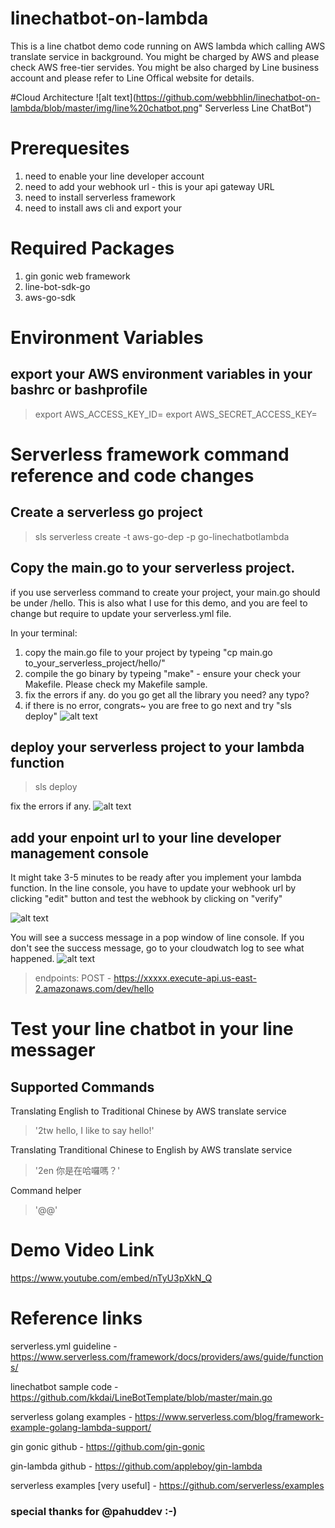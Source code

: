# linechatbot-on-lambda
This is a line chatbot demo code running on AWS lambda which calling AWS translate service in background.  You might be charged by AWS and please check AWS free-tier servides. You might be also charged by Line business account and please refer to Line Offical website for details.

#Cloud Architecture
![alt text](https://github.com/webbhlin/linechatbot-on-lambda/blob/master/img/line%20chatbot.png" Serverless Line ChatBot")



# Prerequesites
1. need to enable your line developer account
2. need to add your webhook url - this is your api gateway URL
3. need to install serverless framework 
4. need to install aws cli and export your 

# Required Packages
1. gin gonic web framework
2. line-bot-sdk-go
3. aws-go-sdk

# Environment Variables
## export your AWS environment variables in your bashrc or bashprofile 
> export AWS_ACCESS_KEY_ID=<your access key>
> export AWS_SECRET_ACCESS_KEY=<your secret key>

# Serverless framework command reference and code changes
## Create a serverless go project
> sls serverless create -t aws-go-dep -p go-linechatbotlambda

## Copy the main.go to your serverless project.
if you use serverless command to create your project, your main.go should be under /hello.  This is also what I use for this demo, and you are feel to change but require to update your serverless.yml file.

In your terminal:
1. copy the main.go file to your project by typeing "cp main.go to_your_serverless_project/hello/"
2. compile the go binary by typeing "make" - ensure your check your Makefile. Please check my Makefile sample.
3. fix the errors if any.  do you go get all the library you need? any typo? 
4. if there is no error, congrats~ you are free to go next and try "sls deploy"
![alt text](https://github.com/webbhlin/linechatbot-on-lambda/blob/master/img/makefile_sample.png "make file")

## deploy your serverless project to your lambda function
> sls deploy

fix the errors if any. 
![alt text](https://github.com/webbhlin/linechatbot-on-lambda/blob/master/img/sls_deploy.png "sls deploy")


## add your enpoint url to your line developer management console
It might take 3-5 minutes to be ready after you implement your lambda function.  In the line console, you have to update your webhook url by clicking "edit" button and test the webhook by clicking on "verify"

![alt text](https://github.com/webbhlin/linechatbot-on-lambda/blob/master/img/webhook_line_console.png "line console")


You will see a success message in a pop window of line console.  If you don't see the success message, go to your cloudwatch log to see what happened.
![alt text](https://github.com/webbhlin/linechatbot-on-lambda/blob/master/img/cloudwatch_log.png "cloudwatch log")


> endpoints:
>   POST - https://xxxxx.execute-api.us-east-2.amazonaws.com/dev/hello

# Test your line chatbot in your line messager
## Supported Commands
Translating English to Traditional Chinese by AWS translate service
> '2tw hello, I like to say hello!'

Translating Tranditional Chinese to English by AWS translate service
> '2en 你是在哈囉嗎？'

Command helper
> '@@' 

# Demo Video Link
https://www.youtube.com/embed/nTyU3pXkN_Q


# Reference links

serverless.yml guideline - https://www.serverless.com/framework/docs/providers/aws/guide/functions/

linechatbot sample code - https://github.com/kkdai/LineBotTemplate/blob/master/main.go

serverless golang examples - https://www.serverless.com/blog/framework-example-golang-lambda-support/

gin gonic github - https://github.com/gin-gonic

gin-lambda github - https://github.com/appleboy/gin-lambda

serverless examples [very useful]  - https://github.com/serverless/examples

### special thanks for @pahuddev :-) 
